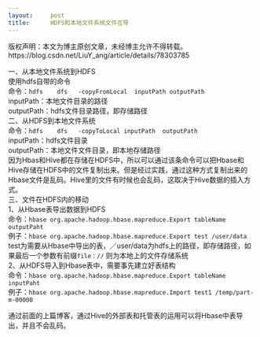 ```yaml
---
layout:     post
title:      HDFS和本地文件系统文件互导
---
```

<div id="article_content" class="article_content clearfix csdn-tracking-statistics" data-pid="blog" data-mod="popu_307" data-dsm="post">
								<div class="article-copyright">
					版权声明：本文为博主原创文章，未经博主允许不得转载。					https://blog.csdn.net/LiuY_ang/article/details/78303785				</div>
								            <div id="content_views" class="markdown_views prism-atom-one-dark">
							<!-- flowchart 箭头图标 勿删 -->
							<svg xmlns="http://www.w3.org/2000/svg" style="display: none;"><path stroke-linecap="round" d="M5,0 0,2.5 5,5z" id="raphael-marker-block" style="-webkit-tap-highlight-color: rgba(0, 0, 0, 0);"></path></svg>
							<p>一、从本地文件系统到HDFS <br>
使用hdfs自带的命令 <br>
命令：<code>hdfs    dfs   -copyFromLocal  inputPath outputPath</code> <br>
inputPath：本地文件目录的路径 <br>
outputPath：hdfs文件目录路径，即存储路径 <br>
二、从HDFS到本地文件系统 <br>
命令：<code>hdfs    dfs   -copyToLocal inputPath  outputPath</code> <br>
inputPath：hdfs文件目录 <br>
outputPath：本地文件文件目录，即本地存储路径 <br>
因为Hbas和Hive都在存储在HDFS中，所以可以通过该条命令可以把Hbase和Hive存储在HDFS中的文件复制出来。但是经过实践，通过这种方式复制出来的Hbase文件是乱码。Hive里的文件有时候也会乱码，这取决于Hive数据的插入方式。 <br>
三、文件在HDFS内的移动 <br>
1、从Hbase表导出数据到HDFS <br>
命令：<code>hbase org.apache.hadoop.hbase.mapreduce.Export tableName outputPaht</code> <br>
例子：<code>hbase org.apache.hadoop.hbase.mapreduce.Export test /user/data</code> <br>
test为需要从Hbase中导出的表，／user/data为hdfs上的路径，即存储路径，如果最后一个参数有前缀<code>file：//</code> 则为本地上的文件存储系统 <br>
2、从HDFS导入到Hbase表中，需要事先建立好表结构 <br>
命令：<code>hbase org.apache.hadoop.hbase.mapreduce.Export tableName inputPaht</code> <br>
例子：<code>hbase org.apache.hadoop.hbase.mapreduce.Import test1 /temp/part-m-00000</code></p>

<p>通过前面的上篇博客，通过Hive的外部表和托管表的运用可以将Hbase中表导出，并且不会乱码。</p>            </div>
						<link href="https://csdnimg.cn/release/phoenix/mdeditor/markdown_views-9e5741c4b9.css" rel="stylesheet">
                </div>
